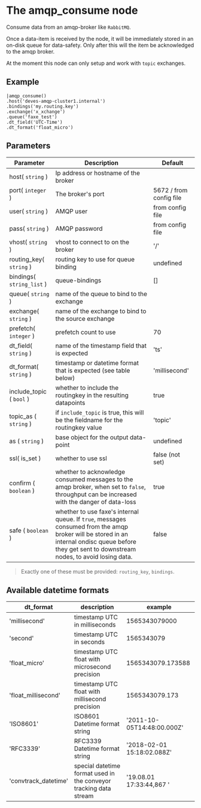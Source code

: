 The amqp_consume node
=====================

Consume data from an amqp-broker like `RabbitMQ`.

Once a data-item is received by the node, it will be immediately stored in an on-disk queue for data-safety.
Only after this will the item be acknowledged to the amqp broker.

At the moment this node can only setup and work with `topic` exchanges.


Example
-------
```dfs  
|amqp_consume()
.host('deves-amqp-cluster1.internal') 
.bindings('my.routing.key')
.exchange('x_xchange')
.queue('faxe_test')
.dt_field('UTC-Time')
.dt_format('float_micro')
```

Parameters
----------

Parameter     | Description | Default 
--------------|-------------|---------
host( `string` )| Ip address or hostname of the broker|
port( `integer` )| The broker's port | 5672 / from config file
user( `string` )| AMQP user | from config file
pass( `string` )| AMQP password | from config file
vhost( `string` )| vhost to connect to on the broker| '/'
routing_key( `string` )| routing key to use for queue binding|undefined
bindings( `string_list` )| queue-bindings| [] 
queue( `string` )|name of the queue to bind to the exchange|
exchange( `string` )|name of the exchange to bind to the source exchange |
prefetch( `integer` )| prefetch count to use | 70
dt_field( `string` )|name of the timestamp field that is expected|'ts'
dt_format( `string` )|timestamp or datetime format that is expected (see table below)| 'millisecond'
include_topic ( `bool` ) |whether to include the routingkey in the resulting datapoints | true
topic_as ( `string` ) | if `include_topic` is true, this will be the fieldname for the routingkey value | 'topic' 
as ( `string` ) | base object for the output data-point | undefined
ssl( is_set ) | whether to use ssl | false (not set)
confirm ( `boolean` ) | whether to acknowledge consumed messages to the amqp broker, when set to `false`, throughput can be increased with the danger of data-loss| true
safe ( `boolean` ) | whether to use faxe's internal queue. If `true`, messages consumed from the amqp broker will be stored in an internal ondisc queue before they get sent to downstream nodes, to avoid losing data.| false

> Exactly one of these must be provided: `routing_key`, `bindings`.

Available datetime formats
--------------------------

dt_format    | description                                  | example
-------------|----------------------------------------------|-------------
'millisecond'|timestamp UTC in milliseconds                 |1565343079000
'second'     |timestamp UTC in seconds                      |1565343079
'float_micro'|timestamp UTC float with microsecond precision|1565343079.173588
'float_millisecond'|timestamp UTC float with millisecond precision|1565343079.173
'ISO8601'    |ISO8601 Datetime format string                |'2011-10-05T14:48:00.000Z'
'RFC3339'    |RFC3339 Datetime format string                |'2018-02-01 15:18:02.088Z'
'convtrack_datetime'|special datetime format used in the conveyor tracking data stream|'19.08.01  17:33:44,867  '

